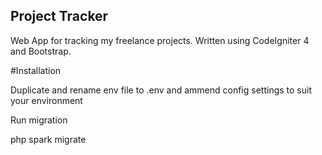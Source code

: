 ## Project Tracker

Web App for tracking my freelance projects. Written using CodeIgniter 4 and Bootstrap.

#Installation

Duplicate and rename env file to .env and ammend config settings to suit your environment

Run migration

php spark migrate
